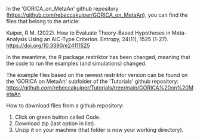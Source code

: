 
In the 'GORICA_on_MetaAn' github repository (https://github.com/rebeccakuiper/GORICA_on_MetaAn), 
you can find the files that belong to the article:

Kuiper, R.M. (2022). How to Evaluate Theory-Based Hypotheses in Meta-Analysis Using an AIC-Type Criterion. Entropy, 24(11), 1525 (1-27).
https://doi.org/10.3390/e24111525


In the meantime, the R package restriktor has been changed, 
meaning that the code to run the examples (and simulations) changed.

The example files based on the newest restriktor version can be found on
the 'GORICA on MetaAn' subfolder of the 'Tutorials' github repository:
https://github.com/rebeccakuiper/Tutorials/tree/main/GORICA%20on%20MetaAn



How to download files from a github repository:

1. Click on green button called Code.
2. Download zip (last option in list).
3. Unzip it on your machine (that folder is now your working directory).

